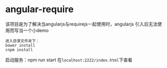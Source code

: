 # angular-require

该项目是为了解决当angularjs与requirejs一起使用时，angularjs 引入后无法使用而写当一个小demo
```
进入目录文件夹下： 
bower install
cnpm install
```
启动服务：npm run start
在```localhost:2222/index.html```下查看
